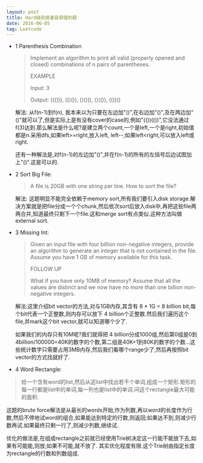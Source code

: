 ```yaml
---
layout: post
title: Hard级别或者容易错的题
date: 2016-06-05
tag: Leetcode
---
```


* 1 Parenthesis Combination
  > Implement an algorithm to print all valid (properly opened and closed) combinations of n pairs of parentheses.
  >
  > EXAMPLE
  >
  > Input: 3
  >
  > Output: ((())), (()()), ()()(), ()(()), (())()

  解法: 从f(n-1)到f(n), 我本来以为只要在左边加"()",在右边加"()",及在两边加"()"就可以了,但是实际上是有没有cover的case的,例如"(())(())",它没法通过f(3)达到.那么解法是什么呢?是建立两个count,一个是left,一个是right,初始值都是n.采用dfs,如果left>=right,放入left, left--;如果left<right,可以放入left或right.

  还有一种解法是,对f(n-1)的左边加"()",并在f(n-1)的所有的左括号后边试图加上"()".这是可以的.


* 2 Sort Big File:
  > A file is 20GB with one string per line. How to sort the file?

  解法: 这题明显不能完全依赖于memory sort,所有我们要引入disk storage.解决方案就是把file分成一个个chunk,然后依次sort后放入disk中,再把这些file两两合并,知道最终只剩下一个file.这和merge sort有点类似.这种方法叫做external sort.

* 3 Missing Int:
  > Given an input file with four billion non-negative integers, provide an algorithm to generate an integer that is not contained in the file. Assume you have 1 GB of memory available for this task.
  >
  > FOLLOW UP
  >
  > What if you have only 10MB of memory? Assume that all the values are distinct and we now have no more than one billion non-negative integers.

  解法:这里介绍bit vector的方法,对与1GB内存,其含有 8 * 1G = 8 billion bit,每个bit代表一个正整数,则内存可以放下 4 billion个正整数.然后我们遍历这个file,并mark这个bit vector,就可以知道哪个少了.

  如果我们的内存只有10M呢?我们就得把 4 billion分成1000组,然后第0组是0到4billion/100000=40K的数字的个数,第二组是40K+1到80K的数字的个数...这些统计数字只需要占用3MB内存,然后我们看哪个range少了,然后再按照bit vector的方式找就好了.

* 4 Word Rectangle:
> 给一个含有word的list,然后从这list中找出若干个单词,组成一个矩形.矩形的每一行都是list中的单词,每一列也是list中的单词.问这个rectangle最大可能的面积.

这题的brute force解法是从最长的words开始,作为列数,再以word的长度作为行数,然后不停地试word的组合,如果能达到特定的行数,则返回;如果达不到,则减少行数再试.如果最终只剩一行了,则减少列数,继续试.

优化的做法是,在组成rectangle之前就已经使用Trie树决定这一行能不能放下去,如果有可能能,则放;如果不可能,就不放了.
其实优化程度有限.这个Trie树由指定长度为rectangle的行数和列数组成.
